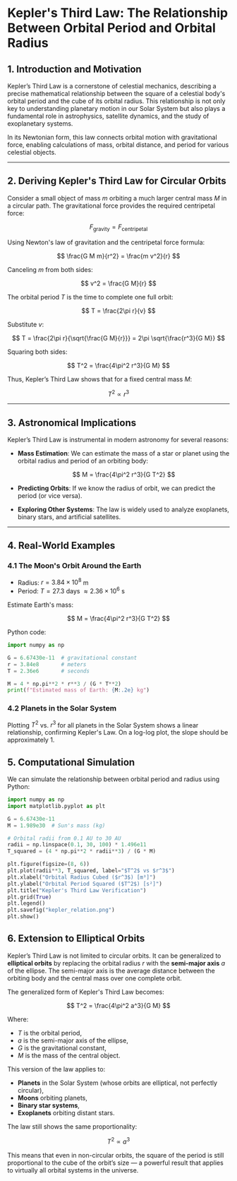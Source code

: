 # Kepler's Third Law: The Relationship Between Orbital Period and Orbital Radius

## 1. Introduction and Motivation

Kepler’s Third Law is a cornerstone of celestial mechanics, describing a precise mathematical relationship between the square of a celestial body's orbital period and the cube of its orbital radius. This relationship is not only key to understanding planetary motion in our Solar System but also plays a fundamental role in astrophysics, satellite dynamics, and the study of exoplanetary systems.

In its Newtonian form, this law connects orbital motion with gravitational force, enabling calculations of mass, orbital distance, and period for various celestial objects.

---

## 2. Deriving Kepler's Third Law for Circular Orbits

Consider a small object of mass $m$ orbiting a much larger central mass $M$ in a circular path. The gravitational force provides the required centripetal force:

$$
F_{\text{gravity}} = F_{\text{centripetal}}
$$

Using Newton's law of gravitation and the centripetal force formula:

$$
\frac{G M m}{r^2} = \frac{m v^2}{r}
$$

Canceling $m$ from both sides:

$$
v^2 = \frac{G M}{r}
$$

The orbital period $T$ is the time to complete one full orbit:

$$
T = \frac{2\pi r}{v}
$$

Substitute $v$:

$$
T = \frac{2\pi r}{\sqrt{\frac{G M}{r}}} = 2\pi \sqrt{\frac{r^3}{G M}}
$$

Squaring both sides:

$$
T^2 = \frac{4\pi^2 r^3}{G M}
$$

Thus, Kepler’s Third Law shows that for a fixed central mass $M$:

$$
T^2 \propto r^3
$$

---

## 3. Astronomical Implications

Kepler’s Third Law is instrumental in modern astronomy for several reasons:

- **Mass Estimation**: We can estimate the mass of a star or planet using the orbital radius and period of an orbiting body:

  $$
  M = \frac{4\pi^2 r^3}{G T^2}
  $$

- **Predicting Orbits**: If we know the radius of orbit, we can predict the period (or vice versa).
- **Exploring Other Systems**: The law is widely used to analyze exoplanets, binary stars, and artificial satellites.

---

## 4. Real-World Examples

### 4.1 The Moon's Orbit Around the Earth

- Radius: $r = 3.84 \times 10^8$ m  
- Period: $T = 27.3$ days $\approx 2.36 \times 10^6$ s

Estimate Earth's mass:

$$
M = \frac{4\pi^2 r^3}{G T^2}
$$

Python code:

```python
import numpy as np

G = 6.67430e-11  # gravitational constant
r = 3.84e8       # meters
T = 2.36e6       # seconds

M = 4 * np.pi**2 * r**3 / (G * T**2)
print(f"Estimated mass of Earth: {M:.2e} kg")
```
### 4.2 Planets in the Solar System
Plotting $T^2$ vs. $r^3$ for all planets in the Solar System shows a linear relationship, confirming Kepler's Law. On a log-log plot, the slope should be approximately 1.
## 5. Computational Simulation
We can simulate the relationship between orbital period and radius using Python:
```python
import numpy as np
import matplotlib.pyplot as plt

G = 6.67430e-11
M = 1.989e30  # Sun's mass (kg)

# Orbital radii from 0.1 AU to 30 AU
radii = np.linspace(0.1, 30, 100) * 1.496e11
T_squared = (4 * np.pi**2 * radii**3) / (G * M)

plt.figure(figsize=(8, 6))
plt.plot(radii**3, T_squared, label="$T^2$ vs $r^3$")
plt.xlabel("Orbital Radius Cubed ($r^3$) [m³]")
plt.ylabel("Orbital Period Squared ($T^2$) [s²]")
plt.title("Kepler's Third Law Verification")
plt.grid(True)
plt.legend()
plt.savefig("kepler_relation.png")
plt.show()
```
## 6. Extension to Elliptical Orbits

Kepler’s Third Law is not limited to circular orbits. It can be generalized to **elliptical orbits** by replacing the orbital radius $r$ with the **semi-major axis** $a$ of the ellipse. The semi-major axis is the average distance between the orbiting body and the central mass over one complete orbit.

The generalized form of Kepler's Third Law becomes:

$$
T^2 = \frac{4\pi^2 a^3}{G M}
$$

Where:

- $T$ is the orbital period,
- $a$ is the semi-major axis of the ellipse,
- $G$ is the gravitational constant,
- $M$ is the mass of the central object.

This version of the law applies to:

- **Planets** in the Solar System (whose orbits are elliptical, not perfectly circular),
- **Moons** orbiting planets,
- **Binary star systems**,
- **Exoplanets** orbiting distant stars.

The law still shows the same proportionality:

$$
T^2 \propto a^3
$$

This means that even in non-circular orbits, the square of the period is still proportional to the cube of the orbit’s size — a powerful result that applies to virtually all orbital systems in the universe.
